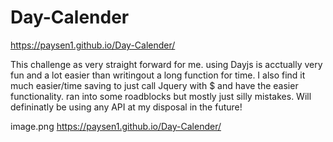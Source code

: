 # Day-Calender

https://paysen1.github.io/Day-Calender/ 

This challenge as very straight forward for me. using Dayjs is acctually very fun and a lot easier than writingout a long function for time. I also find it much easier/time saving to just call Jquery with $ and have the easier functionality. ran into some roadblocks but mostly just silly mistakes. Will defininatly be using any API at my disposal in the future!

image.png  https://paysen1.github.io/Day-Calender/ 